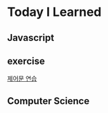 # Today I Learned


## Javascript


## exercise
[제어문 연습](https://github.com/cool232000/til/blob/master/exercise/control_flow_statement_exercise.js)  

## Computer Science

